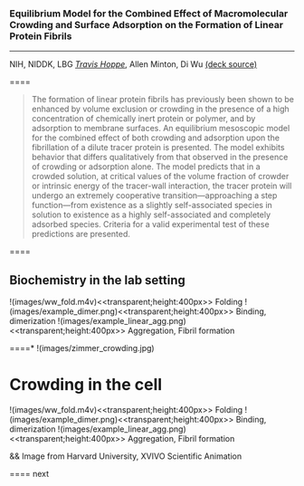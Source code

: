 ### Equilibrium Model for the Combined Effect of Macromolecular Crowding and Surface Adsorption on the Formation of Linear Protein Fibrils

----------

NIH, NIDDK, LBG
*[Travis Hoppe](http://thoppe.github.io/)*, Allen Minton, Di Wu
[(deck source)](https://github.com/thoppe/Presentation_NIST_crowding)

====

> The formation of linear protein fibrils has previously been shown to be enhanced by volume exclusion or crowding in the presence of a high concentration of chemically inert protein or polymer, and by adsorption to membrane surfaces. An equilibrium mesoscopic model for the combined effect of both crowding and adsorption upon the fibrillation of a dilute tracer protein is presented. The model exhibits behavior that differs qualitatively from that observed in the presence of crowding or adsorption alone. The model predicts that in a crowded solution, at critical values of the volume fraction of crowder or intrinsic energy of the tracer-wall interaction, the tracer protein will undergo an extremely cooperative transition—approaching a step function—from existence as a slightly self-associated species in solution to existence as a highly self-associated and completely adsorbed species. Criteria for a valid experimental test of these predictions are presented.

==== 

## Biochemistry in the lab setting

!(images/ww_fold.m4v)<<transparent;height:400px>> Folding
!(images/example_dimer.png)<<transparent;height:400px>> Binding, dimerization 
!(images/example_linear_agg.png)<<transparent;height:400px>> Aggregation, Fibril formation


====* !(images/zimmer_crowding.jpg)

# Crowding in the cell

!(images/ww_fold.m4v)<<transparent;height:400px>> Folding
!(images/example_dimer.png)<<transparent;height:400px>> Binding, dimerization 
!(images/example_linear_agg.png)<<transparent;height:400px>> Aggregation, Fibril formation


&& Image from Harvard University, XVIVO Scientific Animation

====
next
